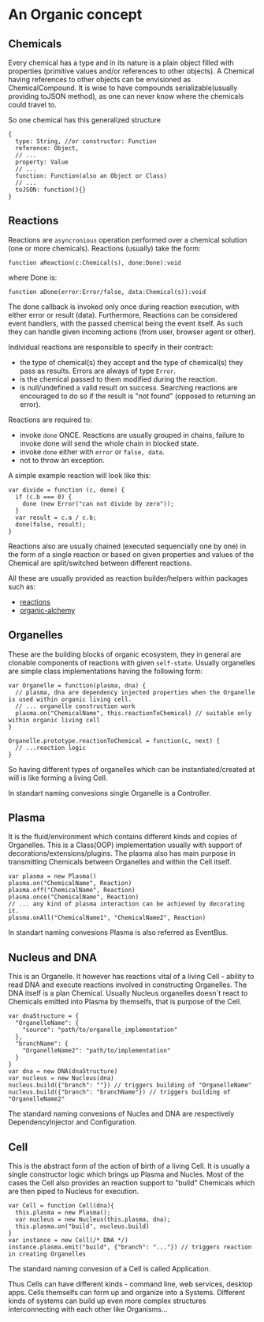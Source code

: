 # An Organic concept

## Chemicals

Every chemical has a type and in its nature is a plain object filled with properties (primitive values and/or references to other objects). A Chemical having references to other objects can be envisioned as ChemicalCompound. It is wise to have compounds serializable(usually providing toJSON method), as one can never know where the chemicals could travel to.

So one chemical has this generalized structure

    {
      type: String, //or constructor: Function
      reference: Object,
      // ...
      property: Value
      // ...
      function: Function(also an Object or Class)
      // ...
      toJSON: function(){}
    }

## Reactions

Reactions are `asyncronious` operation performed over a chemical solution (one or more chemicals). Reactions (usually) take the form:
    
    function aReaction(c:Chemical(s), done:Done):void
    
where Done is:
    
    function aDone(error:Error/false, data:Chemical(s)):void
    
The done callback is invoked only once during reaction execution, with either error or result (data).
Furthermore, Reactions can be considered event handlers, with the passed chemical being the event itself. As such they can handle given incoming actions (from user, browser agent or other). 

Individual reactions are responsible to specify in their contract:

   * the type of chemical(s) they accept and the type of chemical(s) they pass as results. Errors are always of type `Error`. 
   * is the chemical passed to them modified during the reaction.
   * is null/undefined a valid result on success. Searching reactions are encouraged to do so if the result is "not found" (opposed to returning an error).


Reactions are required to:

   * invoke `done` ONCE. Reactions are usually grouped in chains, failure to invoke done will send the whole chain in blocked state.
   * invoke `done` either with `error` or `false, data`.
   * not to throw an exception.

A simple example reaction will look like this:

    var divide = function (c, done) {
      if (c.b === 0) {
        done (new Error("can not divide by zero"));
      }
      var result = c.a / c.b;
      done(false, result);
    }

Reactions also are usually chained (executed sequencially one by one) in the form of a single reaction or based on given properties and values of the Chemical are split/switched between different reactions.

All these are usually provided as reaction builder/helpers within packages such as:

 * [reactions](https://github.com/vbogdanov/reactions)
 * [organic-alchemy](https://github.com/outbounder/organic-alchemy)

## Organelles

These are the building blocks of organic ecosystem, they in general are clonable components of reactions with given `self-state`. Usually organelles are simple class implementations having the following form:

    var Organelle = function(plasma, dna) {
      // plasma, dna are dependency injected properties when the Organelle is used within organic living cell.
      // ... organelle construction work
      plasma.on("ChemicalName", this.reactionToChemical) // suitable only within organic living cell
    }

    Organelle.prototype.reactionToChemical = function(c, next) {
      // ...reaction logic
    }

So having different types of organelles which can be instantiated/created at will is like forming a living Cell.

In standart naming convesions single Organelle is a Controller.

## Plasma

It is the fluid/environment which contains different kinds and copies of Organelles. This is a Class(OOP) implementation usually with support of decorations/extensions/plugins. The plasma also has main purpose in transmitting Chemicals between Organelles and within the Cell itself.

    var plasma = new Plasma()
    plasma.on("ChemicalName", Reaction)
    plasma.off("ChemicalName", Reaction)
    plasma.once("ChemicalName", Reaction)
    // ... any kind of plasma interaction can be achieved by decorating it.
    plasma.onAll("ChemicalName1", "ChemicalName2", Reaction)

In standart naming convesions Plasma is also referred as EventBus.

## Nucleus and DNA

This is an Organelle. It however has reactions vital of a living Cell - ability to read DNA and execute reactions involved in constructing Organelles. The DNA itself is a plan Chemical. Usually Nucleus organelles doesn`t react to Chemicals emitted into Plasma by themselfs, that is purpose of the Cell.

    var dnaStructure = {
      "OrganelleName": {
        "source": "path/to/organelle_implementation"
      },
      "branchName": {
        "OrganelleName2": "path/to/implementation"
      }
    }
    var dna = new DNA(dnaStructure)
    var nucleus = new Nucleus(dna)
    nucleus.build({"branch": ""}) // triggers building of "OrganelleName"
    nucleus.build({"branch": "branchName"}) // triggers building of "OrganelleName2"

The standard naming convesions of Nucles and DNA are respectively DependencyInjector and Configuration.

## Cell

This is the abstract form of the action of birth of a living Cell. It is usually a single constructor logic which brings up Plasma and Nucles. Most of the cases the Cell also provides an reaction support to "build" Chemicals which are then piped to Nucleus for execution.

    var Cell = function Cell(dna){
      this.plasma = new Plasma();
      var nucleus = new Nucleus(this.plasma, dna);
      this.plasma.on("build", nucleus.build)
    }
    var instance = new Cell(/* DNA */)
    instance.plasma.emit("build", {"branch": "..."}) // triggers reaction in creating Organelles

The standard naming convesion of a Cell is called Application.

Thus Cells can have different kinds - command line, web services, desktop apps. Cells themselfs can form up and organize into a Systems. Different kinds of systems can build up even more complex structures interconnecting with each other like Organisms...

